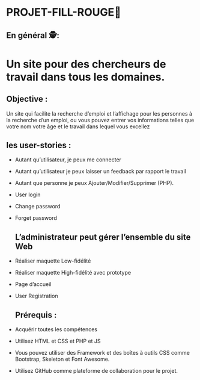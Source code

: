 # PROJET-FILL-ROUGE🚨


 ## En général 🕵️:
 # Un site pour des chercheurs de travail dans tous les domaines. 
 ## Objective :

Un site qui facilite la recherche d’emploi et l’affichage  pour les personnes à la recherche d’un emploi, ou vous pouvez entrer vos informations telles que votre nom votre âge et le travail dans lequel vous excellez

  ## les  user-stories :
  
*  Autant qu’utilisateur, je peux me connecter
* Autant qu’utilisateur je peux laisser un feedback par rapport le travail
* Autant que personne je peux Ajouter/Modifier/Supprimer (PHP).
* User login 
* Change password
* Forget password

   ## L’administrateur peut gérer l’ensemble du site Web

* Réaliser maquette Low-fidélité
* Réaliser maquette High-fidélité avec prototype
* Page d’accueil
* User Registration 

  ## Prérequis :

* Acquérir toutes les compétences
* Utilisez HTML et CSS et PHP et JS
* Vous pouvez utiliser des Framework et des boîtes à outils CSS comme Bootstrap, Skeleton et Font Awesome.
* Utilisez GitHub comme plateforme de collaboration pour le projet.
